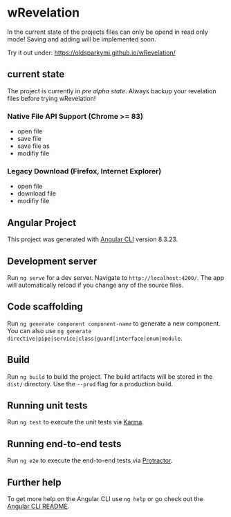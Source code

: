 # wRevelation

In the current state of the projects files can only be opend in read only mode! Saving and adding will be implemented soon.

Try it out under: https://oldsparkymi.github.io/wRevelation/

## current state

The project is currently in *pre alpha state*. Always backup your revelation files before trying wRevelation!

### Native File API Support (Chrome >= 83)
  - open file
  - save file
  - save file as
  - modifiy file

### Legacy Download (Firefox, Internet Explorer)
  - open file
  - download file
  - modifiy file

## Angular Project

This project was generated with [Angular CLI](https://github.com/angular/angular-cli) version 8.3.23.

## Development server

Run `ng serve` for a dev server. Navigate to `http://localhost:4200/`. The app will automatically reload if you change any of the source files.

## Code scaffolding

Run `ng generate component component-name` to generate a new component. You can also use `ng generate directive|pipe|service|class|guard|interface|enum|module`.

## Build

Run `ng build` to build the project. The build artifacts will be stored in the `dist/` directory. Use the `--prod` flag for a production build.

## Running unit tests

Run `ng test` to execute the unit tests via [Karma](https://karma-runner.github.io).

## Running end-to-end tests

Run `ng e2e` to execute the end-to-end tests via [Protractor](http://www.protractortest.org/).

## Further help

To get more help on the Angular CLI use `ng help` or go check out the [Angular CLI README](https://github.com/angular/angular-cli/blob/master/README.md).
